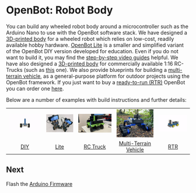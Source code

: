 # OpenBot: Robot Body

You can build any wheeled robot body around a microcontroller such as the Arduino Nano to use with the OpenBot software stack. We have designed a [3D-printed body](diy) for a wheeled robot which relies on low-cost, readily available hobby hardware. [OpenBot Lite](lite) is a smaller and simplified variant of the OpenBot DIY version developed for education. Even if you do not want to build it, you may find the [step-by-step video guides](lite/#step-by-step-video-guides) helpful. We have also designed a [3D-printed body](rc_truck) for commercially available 1:16 RC-Trucks (such as [this](https://www.amazon.de/dp/B00M3J7DJW) one). We also provide blueprints for building a [multi-terrain vehicle](mtv), as a general-purpose platform for outdoor projects using the OpenBot framework. If you just want to buy a [ready-to-run (RTR)](rtr) OpenBot you can order one [here](http://www.openbot.info/).

Below are a number of examples with build instructions and further details:

<table style="width:100%;border:none;text-align:center">
  <tr>
  <td>  <a href="diy">
    <img  alt="DIY" src="../docs/images/assembly.gif" />
  </a>
  </td>
  <td>
  <a href="lite">
    <img alt="Lite" src="../docs/images/openbot_lite.jpg" />
  </a>
  </td>
  <td>
  <a href="rc_truck">
    <img  alt="RC Truck" src="../docs/images/add_covers_2.JPG" />
  </a>
  </td>
  <td>
  <a href="mtv">
    <img alt="Multi-Terrain Vehicle" src="../docs/images/MTV/MTV.jpg" />
  </a>
  </td>
  <td>
  <a href="rtr">
    <img alt="RTR" src="../docs/images/rtr_tt_assembly.gif" />
  </a>
  </td>
  </tr>
  <tr>
    <td><a href="diy"> DIY </a></td>
    <td><a href="lite"> Lite </a></td>
    <td><a href="rc_truck"> RC Truck </a></td>
    <td><a href="mtv"> Multi-Terrain Vehicle </a></td>
    <td><a href="rtr"> RTR </a></td>
  </tr>
</table>

## Next

Flash the [Arduino Firmware](../firmware/README.md)
